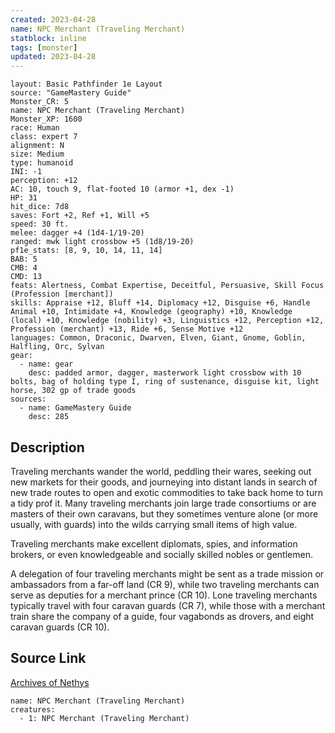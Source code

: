 ```yaml
---
created: 2023-04-28
name: NPC Merchant (Traveling Merchant)
statblock: inline
tags: [monster]
updated: 2023-04-28
---
```

```statblock
layout: Basic Pathfinder 1e Layout
source: "GameMastery Guide"
Monster_CR: 5
name: NPC Merchant (Traveling Merchant)
Monster_XP: 1600
race: Human
class: expert 7
alignment: N
size: Medium
type: humanoid
INI: -1
perception: +12
AC: 10, touch 9, flat-footed 10 (armor +1, dex -1)
HP: 31
hit_dice: 7d8
saves: Fort +2, Ref +1, Will +5
speed: 30 ft.
melee: dagger +4 (1d4-1/19-20)
ranged: mwk light crossbow +5 (1d8/19-20)
pf1e_stats: [8, 9, 10, 14, 11, 14]
BAB: 5
CMB: 4
CMD: 13
feats: Alertness, Combat Expertise, Deceitful, Persuasive, Skill Focus (Profession [merchant])
skills: Appraise +12, Bluff +14, Diplomacy +12, Disguise +6, Handle Animal +10, Intimidate +4, Knowledge (geography) +10, Knowledge (local) +10, Knowledge (nobility) +3, Linguistics +12, Perception +12, Profession (merchant) +13, Ride +6, Sense Motive +12
languages: Common, Draconic, Dwarven, Elven, Giant, Gnome, Goblin, Halfling, Orc, Sylvan
gear:
  - name: gear
    desc: padded armor, dagger, masterwork light crossbow with 10 bolts, bag of holding type I, ring of sustenance, disguise kit, light horse, 302 gp of trade goods
sources:
  - name: GameMastery Guide
    desc: 285
```
## Description
Traveling merchants wander the world, peddling their wares, seeking out new markets for their goods, and journeying into distant lands in search of new trade routes to open and exotic commodities to take back home to turn a tidy prof it. Many traveling merchants join large trade consortiums or are masters of their own caravans, but they sometimes venture alone (or more usually, with guards) into the wilds carrying small items of high value.

Traveling merchants make excellent diplomats, spies, and information brokers, or even knowledgeable and socially skilled nobles or gentlemen.

A delegation of four traveling merchants might be sent as a trade mission or ambassadors from a far-off land (CR 9), while two traveling merchants can serve as deputies for a merchant prince (CR 10). Lone traveling merchants typically travel with four caravan guards (CR 7), while those with a merchant train share the company of a guide, four vagabonds as drovers, and eight caravan guards (CR 10).
## Source Link
[Archives of Nethys](https://aonprd.com/NPCDisplay.aspx?ItemName=Merchant%20(Traveling%20Merchant))
```encounter-table
name: NPC Merchant (Traveling Merchant)
creatures:
  - 1: NPC Merchant (Traveling Merchant)
```
